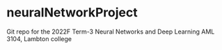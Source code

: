 # neuralNetworkProject
Git repo for the 2022F Term-3 Neural Networks and Deep Learning AML 3104, Lambton college
